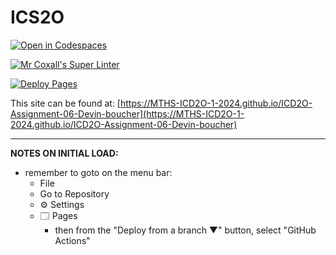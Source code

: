 # ICS2O

[![Open in Codespaces](https://classroom.github.com/assets/launch-codespace-2972f46106e565e64193e422d61a12cf1da4916b45550586e14ef0a7c637dd04.svg)](https://classroom.github.com/open-in-codespaces?assignment_repo_id=19716637)

[![Mr Coxall's Super Linter](https://github.com/MTHS-ICD2O-1-2024/ICD2O-Assignment-06-Devin-boucher/workflows/Mr%20Coxall's%20Super%20Linter/badge.svg)](https://github.com/MTHS-ICD2O-1-2024/ICD2O-Assignment-06-Devin-boucher/actions)

[![Deploy Pages](https://github.com/MTHS-ICD2O-1-2024/ICD2O-Assignment-06-Devin-boucher/workflows/Deploy%20Pages/badge.svg)](https://github.com/MTHS-ICD2O-1-2024/ICD2O-Assignment-06-Devin-boucher/actions)

This site can be found at: [https://MTHS-ICD2O-1-2024.github.io/ICD2O-Assignment-06-Devin-boucher](https://MTHS-ICD2O-1-2024.github.io/ICD2O-Assignment-06-Devin-boucher)

---

**NOTES ON INITIAL LOAD:**
- remember to goto on the menu bar:
  - File
  - Go to Repository
  - ⚙ Settings
  - 🗔 Pages
    - then from the "Deploy from a branch ▼" button, select "GitHub Actions"
